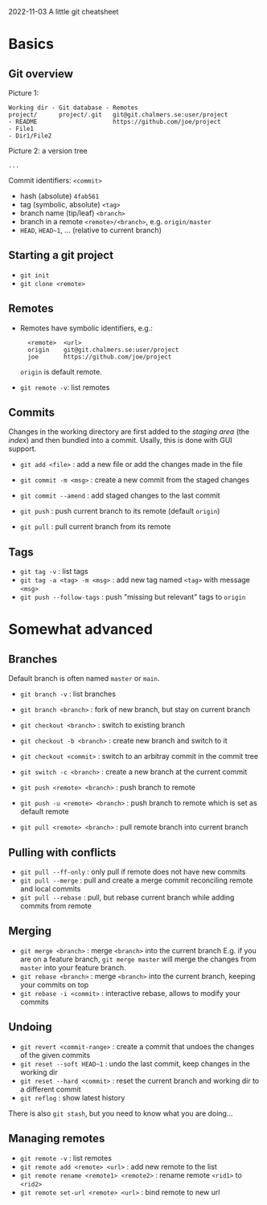 2022-11-03 A little git cheatsheet

Basics
======

## Git overview

Picture 1:

    Working dir - Git database - Remotes
    project/      project/.git   git@git.chalmers.se:user/project
    - README                     https://github.com/joe/project
    - File1
    - Dir1/File2

Picture 2: a version tree

    ...

Commit identifiers: `<commit>`
- hash (absolute)   `4fab561`
- tag (symbolic, absolute) `<tag>`
- branch name (tip/leaf)   `<branch>`
- branch in a remote `<remote>/<branch>`, e.g. `origin/master`
- `HEAD`, `HEAD~1`, ... (relative to current branch)

## Starting a git project

- `git init`
- `git clone <remote>`

## Remotes

- Remotes have symbolic identifiers, e.g.:

        <remote>  <url>
        origin    git@git.chalmers.se:user/project
        joe       https://github.com/joe/project

  `origin` is default remote.

- `git remote -v`: list remotes


## Commits

Changes in the working directory are first added to the _staging area_ (the _index_)
and then bundled into a commit.  Usally, this is done with GUI support.

- `git add <file>`      : add a new file or add the changes made in the file
- `git commit -m <msg>` : create a new commit from the staged changes
- `git commit --amend`  : add staged changes to the last commit

- `git push`                      : push current branch to its remote (default `origin`)
- `git pull`                      : pull current branch from its remote


## Tags

- `git tag -v`                : list tags
- `git tag -a <tag> -m <msg>` : add new tag named `<tag>` with message `<msg>`
- `git push --follow-tags`    : push "missing but relevant" tags to `origin`

Somewhat advanced
=================

## Branches

Default branch is often named `master` or `main`.

- `git branch -v`             : list branches
- `git branch <branch>`       : fork of new branch, but stay on current branch
- `git checkout <branch>`     : switch to existing branch
- `git checkout -b <branch>`  : create new branch and switch to it

- `git checkout <commit>`     : switch to an arbitray commit in the commit tree
- `git switch -c <branch>`    : create a new branch at the current commit

- `git push <remote> <branch>`    : push branch to remote
- `git push -u <remote> <branch>` : push branch to remote which is set as default remote

- `git pull <remote> <branch>`    : pull remote branch into current branch


## Pulling with conflicts

- `git pull --ff-only`            : only pull if remote does not have new commits
- `git pull --merge`              : pull and create a merge commit reconciling remote and local commits
- `git pull --rebase`             : pull, but rebase current branch while adding commits from remote

## Merging

- `git merge <branch>`     : merge `<branch>` into the current branch
  E.g. if you are on a feature branch, `git merge master` will merge the changes from `master`
  into your feature branch.
- `git rebase <branch>`    : merge `<branch>` into the current branch, keeping your commits on top
- `git rebase -i <commit>` : interactive rebase, allows to modify your commits

## Undoing

- `git revert <commit-range>` : create a commit that undoes the changes of the given commits
- `git reset --soft HEAD~1`   : undo the last commit, keep changes in the working dir
- `git reset --hard <commit>` : reset the current branch and working dir to a different commit
- `git reflog`                : show latest history

There is also `git stash`, but you need to know what you are doing...

## Managing remotes

- `git remote -v`                         : list remotes
- `git remote add <remote> <url>`         : add new remote to the list
- `git remote rename <remote1> <remote2>` : rename remote `<rid1>` to `<rid2>`
- `git remote set-url <remote> <url>`     : bind remote to new url
